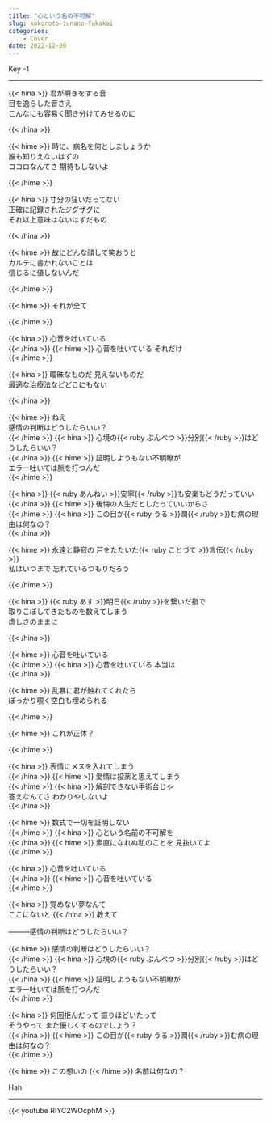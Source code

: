 ```yaml
---
title: "心という名の不可解"
slug: kokoroto-iunano-fukakai
categories:
    - Cover
date: 2022-12-09
---
```


Key -1

---

{{< hina >}}
君が瞬きをする音  
目を逸らした音さえ  
こんなにも容易く聞き分けてみせるのに  

{{< /hina >}}

{{< hime >}}
時に、病名を何としましょうか  
誰も知りえないはずの  
ココロなんてさ 期待もしないよ  

{{< /hime >}}

{{< hina >}}
寸分の狂いだってない  
正確に記録されたジグザグに  
それ以上意味はないはずだもの  

{{< /hina >}}

{{< hime >}}
故にどんな顔して笑おうと  
カルテに書かれないことは  
信じるに値しないんだ  

{{< /hime >}}

{{< hime >}}
それが全て  

{{< /hime >}}

{{< hina >}}
心音を吐いている  
{{< /hina >}}
{{< hime >}}
心音を吐いている それだけ  
{{< /hime >}}

{{< hina >}}
曖昧なものだ 見えないものだ  
最適な治療法などどこにもない  

{{< /hina >}}

{{< hime >}}
ねえ  
感情の判断はどうしたらいい？  
{{< /hime >}}
{{< hina >}}
心境の{{< ruby ぶんべつ >}}分別{{< /ruby >}}はどうしたらいい？  
{{< /hina >}}
{{< hime >}}
証明しようもない不明瞭が  
エラー吐いては脈を打つんだ  
{{< /hime >}}

{{< hina >}}
{{< ruby あんねい >}}安寧{{< /ruby >}}も安楽もどうだっていい  
{{< /hina >}}
{{< hime >}}
後悔の人生だとしたっていいからさ  
{{< /hime >}}
{{< hina >}}
この目が{{< ruby うる >}}潤{{< /ruby >}}む病の理由は何なの？  
{{< /hina >}}

{{< hime >}}
永遠と静寂の 戸をたたいた{{< ruby ことづて >}}言伝{{< /ruby >}}  
私はいつまで 忘れているつもりだろう  

{{< /hime >}}

{{< hina >}}
{{< ruby あす >}}明日{{< /ruby >}}を繋いだ指で  
取りこぼしてきたものを数えてしまう  
虚しさのままに  

{{< /hina >}}

{{< hime >}}
心音を吐いている  
{{< /hime >}}
{{< hina >}}
心音を吐いている 本当は  
{{< /hina >}}

{{< hime >}}
乱暴に君が触れてくれたら  
ぽっかり覗く空白も埋められる  

{{< /hime >}}

{{< hime >}}
これが正体？  

{{< /hime >}}

{{< hina >}}
表情にメスを入れてしまう  
{{< /hina >}}
{{< hime >}}
愛情は投薬と思えてしまう  
{{< /hime >}}
{{< hina >}}
解剖できない手術台じゃ  
答えなんてさ わかりやしないよ  
{{< /hina >}}

{{< hime >}}
数式で一切を証明しない  
{{< /hime >}}
{{< hina >}}
心という名前の不可解を  
{{< /hina >}}
{{< hime >}}
素直になれぬ私のことを 見抜いてよ  
{{< /hime >}}

{{< hina >}}
心音を吐いている  
{{< /hina >}}
{{< hime >}}
心音を吐いている  
{{< /hime >}}

{{< hina >}}
覚めない夢なんて  
ここにないと 
{{< /hina >}}
教えて  

―――感情の判断はどうしたらいい？  

{{< hime >}}
感情の判断はどうしたらいい？  
{{< /hime >}}
{{< hina >}}
心境の{{< ruby ぶんべつ >}}分別{{< /ruby >}}はどうしたらいい？  
{{< /hina >}}
{{< hime >}}
証明しようもない不明瞭が  
エラー吐いては脈を打つんだ  
{{< /hime >}}

{{< hina >}}
何回拒んだって 振りほどいたって  
そうやって また優しくするのでしょう？  
{{< /hina >}}
{{< hime >}}
この目が{{< ruby うる >}}潤{{< /ruby >}}む病の理由は何なの？  
{{< /hime >}}

{{< hime >}}
この想いの 
{{< /hime >}}
名前は何なの？  

Hah

---

{{< youtube RIYC2WOcphM >}}

